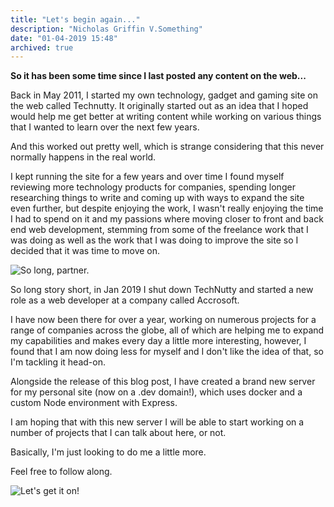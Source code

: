 ```yaml
---
title: "Let's begin again..."
description: "Nicholas Griffin V.Something"
date: "01-04-2019 15:48"
archived: true
---
```


**So it has been some time since I last posted any content on the web...**

Back in May 2011, I started my own technology, gadget and gaming site on the web called Technutty. It originally started out as an idea that I hoped would help me get better at writing content while working on various things that I wanted to learn over the next few years.

And this worked out pretty well, which is strange considering that this never normally happens in the real world.

I kept running the site for a few years and over time I found myself reviewing more technology products for companies, spending longer researching things to write and coming up with ways to expand the site even further, but despite enjoying the work, I wasn't really enjoying the time I had to spend on it and my passions where moving closer to front and back end web development, stemming from some of the freelance work that I was doing as well as the work that I was doing to improve the site so I decided that it was time to move on.

![So long, partner.](https://media.giphy.com/media/k8php2iMXNUmA/giphy.gif)

So long story short, in Jan 2019 I shut down TechNutty and started a new role as a web developer at a company called Accrosoft.

I have now been there for over a year, working on numerous projects for a range of companies across the globe, all of which are helping me to expand my capabilities and makes every day a little more interesting, however, I found that I am now doing less for myself and I don't like the idea of that, so I'm tackling it head-on.

Alongside the release of this blog post, I have created a brand new server for my personal site (now on a .dev domain!), which uses docker and a custom Node environment with Express.

I am hoping that with this new server I will be able to start working on a number of projects that I can talk about here, or not.

Basically, I'm just looking to do me a little more.

Feel free to follow along.

![Let's get it on!](https://media.giphy.com/media/oS8pRFxbD0d44/giphy.gif)
